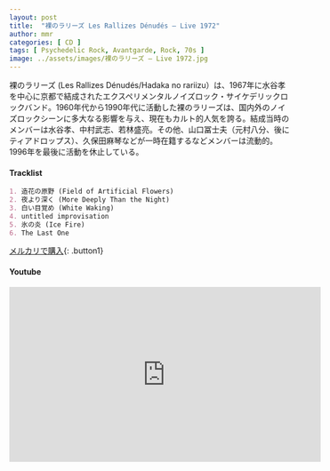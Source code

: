 ```yaml
---
layout: post
title:  "裸のラリーズ Les Rallizes Dénudés – Live 1972"
author: mmr
categories: [ CD ]
tags: [ Psychedelic Rock, Avantgarde, Rock, 70s ]
image: ../assets/images/裸のラリーズ – Live 1972.jpg
---
```


裸のラリーズ (Les Rallizes Dénudés/Hadaka no rariizu）は、1967年に水谷孝を中心に京都で結成されたエクスペリメンタルノイズロック・サイケデリックロックバンド。1960年代から1990年代に活動した裸のラリーズは、国内外のノイズロックシーンに多大なる影響を与え、現在もカルト的人気を誇る。結成当時のメンバーは水谷孝、中村武志、若林盛亮。その他、山口冨士夫（元村八分、後にティアドロップス）、久保田麻琴などが一時在籍するなどメンバーは流動的。1996年を最後に活動を休止している。

#### Tracklist
```md
1. 造花の原野 (Field of Artificial Flowers)
2. 夜より深く (More Deeply Than the Night)
3. 白い目覚め (White Waking)
4. untitled improvisation
5. 氷の炎 (Ice Fire)
6. The Last One
```

[メルカリで購入](https://jp.mercari.com/item/m84819164983?afid=6142608987){: .button1}

#### Youtube
<iframe width="560" height="315" src="https://www.youtube.com/embed/zoaAUptZ0mw?si=io-6qEGs_v6UDWeG" title="YouTube video player" frameborder="0" allow="accelerometer; autoplay; clipboard-write; encrypted-media; gyroscope; picture-in-picture; web-share" referrerpolicy="strict-origin-when-cross-origin" allowfullscreen></iframe>